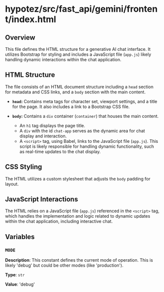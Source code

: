 # hypotez/src/fast_api/gemini/frontent/index.html

## Overview

This file defines the HTML structure for a generative AI chat interface. It utilizes Bootstrap for styling and includes a JavaScript file (`app.js`) likely handling dynamic interactions within the chat application.

## HTML Structure

The file consists of an HTML document structure including a `head` section for metadata and CSS links, and a `body` section with the main content.

*   **`head`:** Contains meta tags for character set, viewport settings, and a title for the page. It also includes a link to a Bootstrap CSS file.
*   **`body`:** Contains a `div` container (`container`) that houses the main content.

    *   An `h1` tag displays the page title.
    *   A `div` with the id `chat-app` serves as the dynamic area for chat display and interaction.
    *   A `<script>` tag, using Babel, links to the JavaScript file (`app.js`). This script is likely responsible for handling dynamic functionality, such as real-time updates to the chat display.

## CSS Styling

The HTML utilizes a custom stylesheet that adjusts the `body` padding for layout.

## JavaScript Interactions

The HTML relies on a JavaScript file (`app.js`) referenced in the `<script>` tag, which handles the implementation and logic related to dynamic updates within the chat application, including interactive chat.

## Variables


### `MODE`

**Description**:  This constant defines the current mode of operation. This is likely 'debug' but could be other modes (like 'production').

**Type**: `str`

**Value**:  'debug'